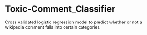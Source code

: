 # Toxic-Comment_Classifier
Cross validated logistic regression model to predict whether or not a wikipedia comment falls into certain categories.
